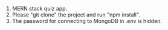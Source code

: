 1. MERN stack quiz app. 
2. Please "git clone" the project and run "npm install".
3. The password for connecting to MongoDB in .env is hidden.


